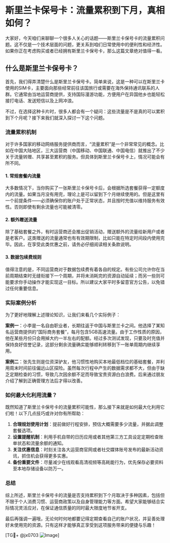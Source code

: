 # 斯里兰卡保号卡：流量累积到下月，真相如何？

大家好，今天咱们来聊聊一个很多人关心的话题——斯里兰卡保号卡的流量累积问题。这不仅是一个技术层面的问题，更关系到咱们日常使用中的便利性和经济性。如果你正在考虑购买或者已经拥有斯里兰卡保号卡，那么这篇文章绝对值得一看。

## 什么是斯里兰卡保号卡？

首先，我们得弄清楚什么是斯里兰卡保号卡。简单来说，这是一种可以在斯里兰卡使用的SIM卡，主要面向那些经常前往该国旅行或需要在海外保持通讯联系的人群。它通常由当地运营商提供，支持国际漫游功能，方便用户在异国他乡也能轻松接打电话、发送短信以及上网冲浪。

不过，在选择这种卡片时，很多人都会有一个疑问：这些流量是不是真的可以累积到下个月呢？接下来我们就深入探讨一下这个问题。

### 流量累积机制

对于许多国家的移动网络服务提供商而言，“流量累积”是一个非常常见的概念。比如在中国大陆地区，三大运营商（中国移动、中国联通、中国电信）就推出了不少关于流量转赠、共享甚至累积的服务。但具体到斯里兰卡保号卡上，情况可能会有所不同。

#### 1. 常规套餐内流量
大多数情况下，当你购买了一张斯里兰卡保号卡后，会根据所选套餐获得一定额度内的流量。如果当月没有用完，理论上是可以留到下个月继续使用的。但是这里有一个前提条件——必须确保你的账户处于正常状态，并且按时充值以维持服务有效性。否则即使有剩余流量也可能被清零。

#### 2. 额外赠送流量
除了基础套餐之外，有时运营商还会推出促销活动，赠送额外的流量给新用户或者是老客户。这类赠送的流量通常也有有效期限制，比如只能在特定时间段内使用完毕。因此，在享受此类优惠之前，请务必仔细阅读相关条款说明。

#### 3. 数据包续费规则
值得注意的是，不同运营商对于数据包续费有着各自的规定。有些公司允许你在当前周期结束时无缝衔接下一个周期，并将未消耗完的资源自动延续；而另一些则可能要求你手动操作才能实现这一目标。所以建议大家平时多留意官方公告，以免错过任何重要信息。

### 实际案例分析

为了更好地理解上述理论知识，让我们来看几个实际例子：

**案例一**：小李是一名自由职业者，长期往返于中国与斯里兰卡之间。他选择了某知名运营商提供的“国际商务套餐”，每月包含5GB高速流量。由于工作性质的原因，他在某些月份只会用掉大约一半左右的配额。经过多次测试发现，只要及时充值并保持良好信誉记录，这部分剩余流量确实能够顺利转移到下一账单周期内继续享用。

**案例二**：张先生则是位资深驴友，他习惯性地购买本地最低档位的基础套餐，并利用周末时间前往偏远山区探险。虽然每次行程中产生的数据需求都不大，但由于缺乏定期检查的习惯，导致几次因余额不足而导致宝贵资源白白浪费。后来通过朋友介绍了解到正确管理方法后才得以改善。

### 如何最大化利用流量？

既然知道了斯里兰卡保号卡的流量累积可能性，那么接下来就是如何最大化利用它们啦！以下几点技巧或许对你有所帮助：

1. **合理规划使用计划**：提前做好行程安排，预估大概需要多少流量，并据此调整套餐选项。
2. **设置提醒机制**：利用手机自带的日历应用或者其他第三方工具设定定期检查账单状态和流量余额的通知。
3. **关注优惠信息**：时刻关注各大运营商官网或者社交媒体账号发布的最新活动资讯，抓住机会获得更多实惠。
4. **备份重要文件**：尽量减少在线观看高清视频等高耗能行为，优先保存必要资料至本地存储设备以防万一。

### 总结

综上所述，斯里兰卡保号卡的流量是否支持累积到下个月取决于多种因素，包括但不限于个人消费习惯、运营商政策以及自身管理能力等方面。希望大家能够结合实际情况灵活应对，在保证通信质量的同时最大限度地节省开支。

最后再强调一遍哦，无论何时何地都要记得定期查看自己的账户状况，并妥善处理好未使用完的资源。只有这样才能够真正享受到这项服务带来的便捷与乐趣！

[TG💪+ @jx0703 ![Image](https://github.com/user-attachments/assets/dbca1d08-cadb-493c-b0ec-ad6f7a83f270)]